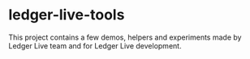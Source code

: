 # ledger-live-tools

This project contains a few demos, helpers and experiments made by Ledger Live team and for Ledger Live development.
